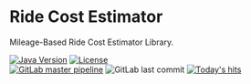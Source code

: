 # Ride Cost Estimator

Mileage-Based Ride Cost Estimator Library.

[![Java Version][java-version]][jdk-download]
[![License][license-badge]][license-link]  
[![GitLab master pipeline][gitlab-master-pipeline]][gitlab-master-pipeline-link]
![GitLab last commit][gitlab-last-commit]
[![Today's hits][today-hits]][today-hits-link]

[java-version]: https://img.shields.io/static/v1?label=Java&message=17&color=blue&logoColor=E23D28

[jdk-download]: https://www.oracle.com/java/technologies/downloads/#java17

[license-badge]: https://img.shields.io/badge/license-Apache%202.0-blue.svg?style=flat

[license-link]: https://www.apache.org/licenses/LICENSE-2.0.html

[gitlab-master-pipeline]: https://gitlab.com/vitalijr2/mock-loggers/badges/master/pipeline.svg

[gitlab-master-pipeline-link]: https://gitlab.com/vitalijr2/mock-loggers/-/commits/master

[gitlab-last-commit]: https://img.shields.io/gitlab/last-commit/vitalijr2/ride-cost-estimator

[today-hits]: https://hits.sh/github.com/vitalijr2/ride-cost-estimator.svg?view=today-total&label=today's%20hits

[today-hits-link]: https://hits.sh/github.com/vitalijr2/ride-cost-estimators/
